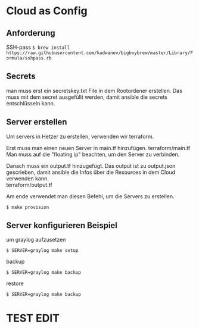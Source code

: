 # Cloud as Config

## Anforderung

SSH-pass
`
$ brew install https://raw.githubusercontent.com/kadwanev/bigboybrew/master/Library/Formula/sshpass.rb
`


## Secrets
man muss erst ein secretskey.txt File in dem Rootordener erstellen. Das muss mit dem secret ausgefüllt werden, damit 
ansible die secrets entschlüsseln kann. 


## Server erstellen
Um servers in Hetzer zu erstellen, verwenden wir terraform.

Erst muss man einen neuen Server in main.tf hinzufügen.
terraform/main.tf
Man muss auf die "floating ip" beachten, um den Server zu verbinden.


Danach muss ein output.tf hinzugefügt. Das output ist zu output.json gescrieben, damit ansible die Infos über die Resources in dem Cloud verwenden kann.  
terraform/output.tf

Am ende verwendet man diesen Befehl, um die Servers zu erstellen. 
```
$ make provision
```

## Server konfigurieren Beispiel
um graylog aufzusetzen
```
$ SERVER=graylog make setup
```

backup
```
$ SERVER=graylog make backup
```

restore
```
$ SERVER=graylog make backup
```

# TEST EDIT

